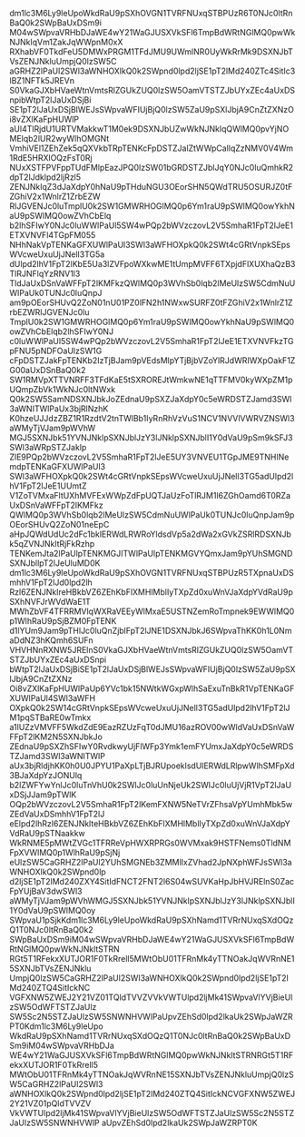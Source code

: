 dm1lc3M6Ly9leUpoWkdRaU9pSXhOVGN1TVRFNUxqSTBPUzR6T0NJc0ltRnBaQ0k2SWpBaUxDSm9i
M04wSWpvaVRHbDJaWE4wY21WaGJUSXVkSFl6TmpBdWRtNGlMQ0pwWkNJNklqVm1ZakJqWWpnM0xX
RXhabVF0TkdFeU5DMWxPRGM1TFdJMU9UWmlNR0UyWkRrMk9DSXNJbTVsZENJNkluUmpjQ0lzSW5C
aGRHZ2lPaUl2SWl3aWNHOXlkQ0k2SWpnd0lpd2ljSE1pT2lMd240ZTc4SitIc3lBZ1NFTk5JREVn
S0VkaGJXbHVaeWtnVmtsRlZGUkZUQ0lzSW5OamVTSTZJbUYxZEc4aUxDSnpibWtpT2lJaUxDSjBi
SE1pT2lJaUxDSjBlWEJsSWpvaWFIUjBjQ0lzSW5ZaU9pSXlJbjA9CnZtZXNzOi8vZXlKaFpHUWlP
aUl4TlRjdU1URTVMakkwT1M0ek9DSXNJbUZwWkNJNklqQWlMQ0pvYjNOMElqb2lUR2wyWlhOMGNt
VmhiVEl1ZEhZek5qQXVkbTRpTENKcFpDSTZJalZtWWpCallqZzNMV0V4Wm1RdE5HRXlOQzFsT0Rj
NUxXSTFPVFppTUdFMlpEazJPQ0lzSW01bGRDSTZJblJqY0NJc0luQmhkR2dpT2lJdklpd2ljRzl5
ZENJNklqZ3dJaXdpY0hNaU9pTHduNGU3OEorSHN5QWdTRU5OSURJZ0tFZGhiV2x1WnlrZ1ZrbEZW
RlJGVENJc0luTmplU0k2SW1GMWRHOGlMQ0p6Ym1raU9pSWlMQ0owYkhNaU9pSWlMQ0owZVhCbElq
b2lhSFIwY0NJc0luWWlPaUl5SW4wPQp2bWVzczovL2V5SmhaR1FpT2lJeE1ETXVNVFl4TGpFM055
NHhNakVpTENKaGFXUWlPaUl3SWl3aWFHOXpkQ0k2SWt4cGRtVnpkSEpsWVcweUxuUjJNell3TG5a
dUlpd2lhV1FpT2lKbE5Ua3lZVFpoWXkwME1tUmpMVFF6TXpjdFlXUXhaQzB3TlRJNFlqYzRNV1l3
TldJaUxDSnVaWFFpT2lKMFkzQWlMQ0p3WVhSb0lqb2lMeUlzSW5CdmNuUWlPaUk0TUNJc0luQnpJ
am9pOEorSHUvQ2ZoN01nU01PZ0lFN2h1NWxwSURFZ0tFZGhiV2x1WnlrZ1ZrbEZWRlJGVENJc0lu
TmplU0k2SW1GMWRHOGlMQ0p6Ym1raU9pSWlMQ0owYkhNaU9pSWlMQ0owZVhCbElqb2lhSFIwY0NJ
c0luWWlPaUl5SW4wPQp2bWVzczovL2V5SmhaR1FpT2lJeE1ETXVNVFkzTGpFNU5pNDFOaUlzSW1G
cFpDSTZJakFpTENKb2IzTjBJam9pVEdsMlpYTjBjbVZoYlRJdWRIWXpOakF1ZG00aUxDSnBaQ0k2
SW1RMVpXTTVNRFF3TFdKaE5tSXROREJtWmkwNE1qTTFMV0kyWXpZM1pUQmpZbVk1WkNJc0ltNWxk
Q0k2SW5SamNDSXNJbkJoZEdnaU9pSXZJaXdpY0c5eWRDSTZJamd3SWl3aWNITWlPaUx3bjRlNzhK
K0hzeUJJdzZBZ1R1RzdtV2tnTWlBb1IyRnRhVzVuS1NCV1NVVlVWRVZNSWl3aWMyTjVJam9pWVhW
MGJ5SXNJbk51YVNJNklpSXNJblJzY3lJNklpSXNJblI1Y0dVaU9pSm9kSFJ3SWl3aWRpSTZJaklp
ZlE9PQp2bWVzczovL2V5SmhaR1FpT2lJeE5UY3VNVEU1TGpJME9TNHlNemdpTENKaGFXUWlPaUl3
SWl3aWFHOXpkQ0k2SWt4cGRtVnpkSEpsWVcweUxuUjJNell3TG5adUlpd2lhV1FpT2lJeE1UUmtZ
V1ZoTVMxaFltUXhMVFExWWpZdFpUQTJaUzFoTlRJM1l6ZGhOamd6T0RZaUxDSnVaWFFpT2lKMFkz
QWlMQ0p3WVhSb0lqb2lMeUlzSW5CdmNuUWlPaUk0TUNJc0luQnpJam9pOEorSHUvQ2ZoN01neEpC
aHpJQWdUdUc2dFc1bklERWdLRWRoYldsdVp5a2dWa2xGVkZSRlRDSXNJbk5qZVNJNkltRjFkRzhp
TENKemJta2lPaUlpTENKMGJITWlPaUlpTENKMGVYQmxJam9pYUhSMGNDSXNJbllpT2lJeUluMD0K
dm1lc3M6Ly9leUpoWkdRaU9pSXhOVGN1TVRFNUxqSTBPUzR5TXpnaUxDSmhhV1FpT2lJd0lpd2lh
Rzl6ZENJNklreHBkbVZ6ZEhKbFlXMHlMblIyTXpZd0xuWnVJaXdpYVdRaU9pSXhNVFJrWVdWaE1T
MWhZbVF4TFRRMVlqWXRaVEEyWlMxaE5USTNZemRoTmpnek9EWWlMQ0p1WlhRaU9pSjBZM0FpTENK
d1lYUm9Jam9pTHlJc0luQnZjblFpT2lJNE1DSXNJbkJ6SWpvaThKK0h1L0NmaDdNZ3hKQmh6SUFn
VHVHNnRXNW5JRElnS0VkaGJXbHVaeWtnVmtsRlZGUkZUQ0lzSW5OamVTSTZJbUYxZEc4aUxDSnpi
bWtpT2lJaUxDSjBiSE1pT2lJaUxDSjBlWEJsSWpvaWFIUjBjQ0lzSW5ZaU9pSXlJbjA9CnZtZXNz
Oi8vZXlKaFpHUWlPaUp6YVc1bk15NWtkWGxpWlhSaExuTnBkR1VpTENKaGFXUWlPaUl4SWl3aWFH
OXpkQ0k2SW14cGRtVnpkSEpsWVcweUxuUjJNell3TG5adUlpd2lhV1FpT2lJM1pqSTBaRE0wTmkx
a1lUZzVMVFF5WkdZdE9EazRZUzFqT0dJMU16azROV00wWldVaUxDSnVaWFFpT2lKM2N5SXNJbkJo
ZEdnaU9pSXZhSFIwY0RvdkwyUjFlWFp3Ymk1emFYUmxJaXdpY0c5eWRDSTZJamd3SWl3aWNITWlP
aUx3bjRldjhKK0h0U0JPYU1PaXpLTjBJRUpoeklsdUlERWdLRlpwWlhSMFpXd3BJaXdpYzJONUlq
b2lZWFYwYnlJc0luTnVhU0k2SWlJc0luUnNjeUk2SWlJc0luUjVjR1VpT2lJaUxDSjJJam9pTWlK
OQp2bWVzczovL2V5SmhaR1FpT2lKemFXNW5NeTVrZFhsaVpYUmhMbk5wZEdVaUxDSmhhV1FpT2lJ
eElpd2lhRzl6ZENJNklteHBkbVZ6ZEhKbFlXMHlMblIyTXpZd0xuWnVJaXdpYVdRaU9pSTNaakkw
WkRNME5pMWtZVGc1TFRReVpHWXRPRGs0WVMxak9HSTFNems0TldNMFpXVWlMQ0p1WlhRaU9pSjNj
eUlzSW5CaGRHZ2lPaUl2YUhSMGNEb3ZMMlIxZVhad2JpNXphWFJsSWl3aWNHOXlkQ0k2SWpnd0lp
d2ljSE1pT2lMd240ZXY4SitIdFNCT2FNT2l6S04wSUVKaHpJbHVJRElnS0ZacFpYUjBaV3dwSWl3
aWMyTjVJam9pWVhWMGJ5SXNJbk51YVNJNklpSXNJblJzY3lJNklpSXNJblI1Y0dVaU9pSWlMQ0oy
SWpvaU1pSjkKdm1lc3M6Ly9leUpoWkdRaU9pSXhNamd1TVRrNUxqSXdOQzQ1T0NJc0ltRnBaQ0k2
SWpBaUxDSm9iM04wSWpvaVRHbDJaWE4wY21WaGJUSXVkSFl6TmpBdWRtNGlMQ0pwWkNJNkltSTRN
RGt5T1RFekxXUTJOR1F0TkRrell5MWtObU01TFRnMk4yTTNOakJqWVRnNE15SXNJbTVsZENJNklu
UmpjQ0lzSW5CaGRHZ2lPaUl2SWl3aWNHOXlkQ0k2SWpnd0lpd2ljSE1pT2lMd240ZTQ4SitIckNC
VGFXNW5ZWEJ2Y21VZ01TQldTVVZVVkVWTUlpd2ljMk41SWpvaVlYVjBieUlzSW5OdWFTSTZJaUlz
SW5Sc2N5STZJaUlzSW5SNWNHVWlPaUpvZEhSd0lpd2lkaUk2SWpJaWZRPT0Kdm1lc3M6Ly9leUpo
WkdRaU9pSXhNamd1TVRrNUxqSXdOQzQ1T0NJc0ltRnBaQ0k2SWpBaUxDSm9iM04wSWpvaVRHbDJa
WE4wY21WaGJUSXVkSFl6TmpBdWRtNGlMQ0pwWkNJNkltSTRNRGt5T1RFekxXUTJOR1F0TkRrell5
MWtObU01TFRnMk4yTTNOakJqWVRnNE15SXNJbTVsZENJNkluUmpjQ0lzSW5CaGRHZ2lPaUl2SWl3
aWNHOXlkQ0k2SWpnd0lpd2ljSE1pT2lMd240ZTQ4SitIckNCVGFXNW5ZWEJ2Y21VZ01pQldTVVZV
VkVWTUlpd2ljMk41SWpvaVlYVjBieUlzSW5OdWFTSTZJaUlzSW5Sc2N5STZJaUlzSW5SNWNHVWlP
aUpvZEhSd0lpd2lkaUk2SWpJaWZRPT0K
